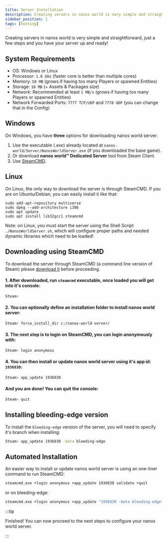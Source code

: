 ```yaml
---
title: Server Installation
description: Creating servers in nanos world is very simple and straightforward, just a few steps and you have your server up and ready!
sidebar_position: 1
tags: [hosting]
---
```



Creating servers in nanos world is very simple and straightforward, just a few steps and you have your server up and ready!

## System Requirements

* OS: Windows or Linux
* Processor: `1.0 GHz` (faster core is better than multiple cores)
* Memory: `50 MB` (grows if having too many Players or spawned Entities)
* Storage: `10 MB` (+ Assets & Packages size)
* Network: Recommended at least `1 MB/s` (grows if having too many Players or spawned Entities)
* Network Forwarded Ports: `7777 TCP/UDP` and `7778 UDP` (you can change that in the Config)


## Windows

On Windows, you have **three** options for downloading nanos world server:

1. Use the executable (*.exe*) already located at `nanos-world/Server/NanosWorldServer.exe` (if you downloaded the base game).
2. Or download **nanos world™ Dedicated Server** tool from Steam Client.
3. Use [SteamCMD](#steamcmd).


## Linux

On Linux, the only way to download the server is through SteamCMD. If you are on Ubuntu/Debian, you can easily install it like that:

```shell
sudo add-apt-repository multiverse
sudo dpkg --add-architecture i386
sudo apt update
sudo apt install lib32gcc1 steamcmd 
```

Note: on Linux, you must start the server using the Shell Script `./NanosWorldServer.sh`, which will configure proper paths and needed dynamic libraries which need to be loaded!


## Downloading using SteamCMD

To download the server through SteamCMD (a command line version of Steam) please [download it](https://developer.valvesoftware.com/wiki/SteamCMD#Downloading_SteamCMD) before proceeding.


#### 1. After downloaded, run `steamcmd` executable, once loaded you will get into it's console:

```bash
Steam>
```

#### 2. You can optionally define an installation folder to install nanos world server:

```bash
Steam> force_install_dir c:/nanos-world-server/
```

#### 3. The next step is to login on SteamCMD, you can login anonymously with:

```bash
Steam> login anonymous
```

#### 4. You can then install or update nanos world server using it's app id: `1936830`:

```bash
Steam> app_update 1936830
```

#### And you are done! You can quit the console:

```bash
Steam> quit
```


## Installing bleeding-edge version

To install the `bleeding-edge` version of the server, you will need to specify it's branch when installing:

```bash
Steam> app_update 1936830 -beta bleeding-edge
```


## Automated Installation

An easier way to install or update nanos world server is using an one-liner command to run SteamCMD:

```bash
steamcmd.exe +login anonymous +app_update 1936830 validate +quit
```

or on bleeding-edge:

```bash
steamcmd.exe +login anonymous +app_update "1936830 -beta bleeding-edge" validate +quit
```

:::tip

Finished! You can now proceed to the next steps to configure your nanos world server.

:::